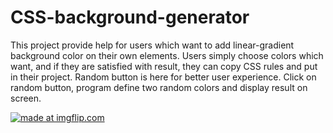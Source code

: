 # CSS-background-generator
This project provide help for users which want to add linear-gradient background color on their own elements.
Users simply choose colors which want, and if they are satisfied with result, they can copy CSS rules and put in their project.
Random button is here for better user experience.
Click on random button, program define two random colors and display result on screen.


<a href="https://imgflip.com/gif/2kdrif"><img src="https://i.imgflip.com/2kdrif.gif" title="made at imgflip.com"/></a>

